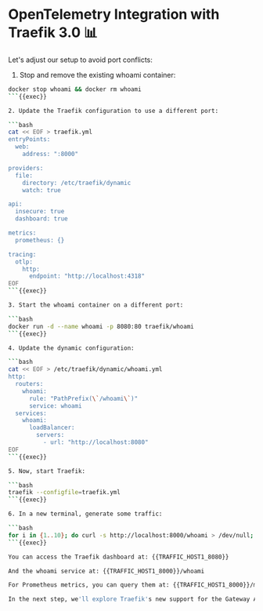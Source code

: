 # OpenTelemetry Integration with Traefik 3.0 📊

Let's adjust our setup to avoid port conflicts:

1. Stop and remove the existing whoami container:

```bash
docker stop whoami && docker rm whoami
```{{exec}}

2. Update the Traefik configuration to use a different port:

```bash
cat << EOF > traefik.yml
entryPoints:
  web:
    address: ":8000"

providers:
  file:
    directory: /etc/traefik/dynamic
    watch: true

api:
  insecure: true
  dashboard: true

metrics:
  prometheus: {}

tracing:
  otlp:
    http:
      endpoint: "http://localhost:4318"
EOF
```{{exec}}

3. Start the whoami container on a different port:

```bash
docker run -d --name whoami -p 8080:80 traefik/whoami
```{{exec}}

4. Update the dynamic configuration:

```bash
cat << EOF > /etc/traefik/dynamic/whoami.yml
http:
  routers:
    whoami:
      rule: "PathPrefix(\`/whoami\`)"
      service: whoami
  services:
    whoami:
      loadBalancer:
        servers:
          - url: "http://localhost:8080"
EOF
```{{exec}}

5. Now, start Traefik:

```bash
traefik --configfile=traefik.yml
```{{exec}}

6. In a new terminal, generate some traffic:

```bash
for i in {1..10}; do curl -s http://localhost:8000/whoami > /dev/null; done
```{{exec}}

You can access the Traefik dashboard at: {{TRAFFIC_HOST1_8080}}

And the whoami service at: {{TRAFFIC_HOST1_8000}}/whoami

For Prometheus metrics, you can query them at: {{TRAFFIC_HOST1_8000}}/metrics

In the next step, we'll explore Traefik's new support for the Gateway API!
